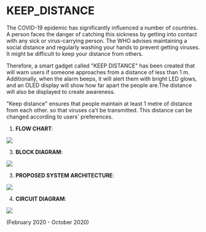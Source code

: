 # KEEP_DISTANCE
<p>The COVID-19 epidemic has significantly influenced a number of countries. A person faces the danger of catching this sickness by getting into contact with any sick or virus-carrying person. The WHO advises maintaining a social distance and regularly washing your hands to prevent getting viruses. It might be difficult to keep your distance from others. </p>
<p>Therefore, a smart gadget called "KEEP DISTANCE" has been created that will warn users if someone approaches from a distance of less than 1 m. Additionally, when the alarm beeps, it will alert them with bright LED glows, and an OLED display will show how far apart the people are.The distance will also be displayed to create awareness.</p>
<p>"Keep distance" ensures that people maintain at least 1 metre of distance from each other. so that viruses ca't be transmitted. This distance can be changed according to users' preferences.</p>


1. **FLOW CHART**:
<img src="https://user-images.githubusercontent.com/83163103/189480407-7663cb33-4663-4766-99af-c40cd9651747.PNG" >

3. **BLOCK DIAGRAM**:
<img src="https://user-images.githubusercontent.com/83163103/189480409-ee630346-b803-400e-a32d-2fd623dce5b7.PNG" >

3. **PROPOSED SYSTEM ARCHITECTURE**:
<img src="https://user-images.githubusercontent.com/83163103/189480408-45ded5f8-6eba-4aed-9db6-27e4918dd1e9.PNG" >

4. **CIRCUIT DIAGRAM**:
<img src="https://user-images.githubusercontent.com/83163103/189480410-a25211bc-c45e-48b6-bbc6-9753c553224d.PNG" >

<p>(February 2020 - October 2020) </p>
